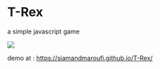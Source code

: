 # T-Rex
a simple javascript game

<img src="https://siamandmaroufi.github.io/T-Rex/screenshot.jpg">

demo at : https://siamandmaroufi.github.io/T-Rex/

